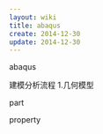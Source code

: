 ```yaml
---
layout: wiki
title: abaqus
create: 2014-12-30
update: 2014-12-30
---
```


abaqus

建模分析流程
1.几何模型

part

property